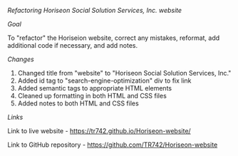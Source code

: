 *Refactoring Horiseon Social Solution Services, Inc. website*

*Goal*

To "refactor" the Horiseion website, correct any mistakes, reformat, add additional code if necessary, and add notes.

*Changes*

1) Changed title from "website" to "Horiseon Social Solution Services, Inc."
2) Added id tag to "search-engine-optimization" div to fix link
3) Added semantic tags to appropriate HTML elements
4) Cleaned up formatting in both HTML and CSS files
5) Added notes to both HTML and CSS files

*Links*

Link to live website - https://tr742.github.io/Horiseon-website/

Link to GitHub repository - https://github.com/TR742/Horiseon-website